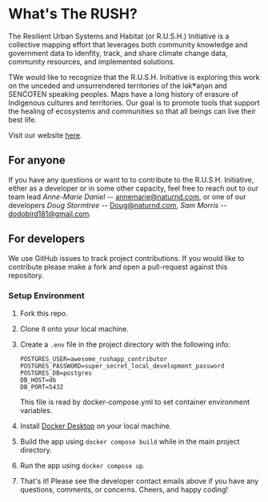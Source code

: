 # What's The RUSH?
The Resilient Urban Systems and Habitat (or R.U.S.H.) Initiative is a collective mapping effort that leverages both community knowledge and government data to idenfity, track, and share climate change data, community resources, and implemented solutions.

TWe would like to recognize that the R.U.S.H. Initiative is exploring this work on the unceded and unsurrendered territories of the lək̓ʷəŋən and SENĆOŦEN speaking peoples. Maps have a long history of erasure of Indigenous cultures and territories. Our goal is to promote tools that support the healing of ecosystems and communities so that all beings can live their best life.

Visit our website [here](https://whatstherush.ca).

## For anyone
If you have any questions or want to to contribute to the R.U.S.H. Initiative, either as a developer or in some other capacity, feel free to reach out to our team lead _Anne-Marie Daniel_ -- annemarie@naturnd.com, or one of our developers _Doug Stormtree_ -- Doug@naturnd.com, _Sam Morris_ -- dodobird181@gmail.com.

## For developers
We use GitHub issues to track project contributions. If you would like to contribute please make a fork and open a pull-request against this repository.

### Setup Environment
1. Fork this repo.
2. Clone it onto your local machine.
2. Create a `.env` file in the project directory with the following info:
    ```
    POSTGRES_USER=awesome_rushapp_contributor
    POSTGRES_PASSWORD=super_secret_local_development_password
    POSTGRES_DB=postgres
    DB_HOST=db
    DB_PORT=5432
    ```
    This file is read by docker-compose.yml to set container environment variables.

3. Install [Docker Desktop](https://www.docker.com/products/docker-desktop/) on your local machine.
4. Build the app using `docker compose build` while in the main project directory.
5. Run the app using `docker compose up`.
6. That's it! Please see the developer contact emails above if you have any questions, comments, or concerns. Cheers, and happy coding!
